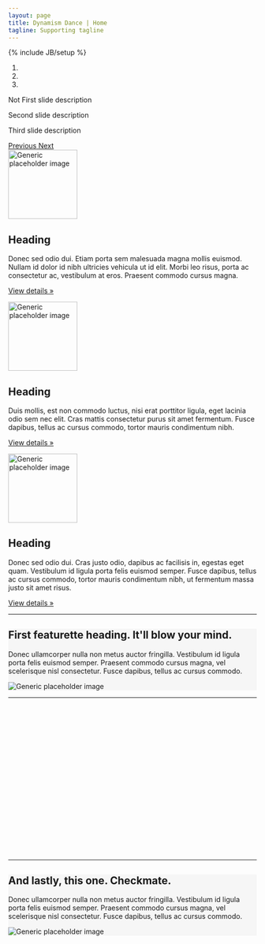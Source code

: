 ```yaml
---
layout: page
title: Dynamism Dance | Home
tagline: Supporting tagline
---
```

{% include JB/setup %}


<style>
  body {
    background-image: url('/assets/images/background_home.jpg');
    background-position: center;
    background-attachment: fixed;
  }
</style>

<!-- Example row of columns -->
<div id="carousel-example-generic" class="carousel slide" data-ride="carousel">
  <ol class="carousel-indicators">
    <li data-target="#carousel-example-generic" data-slide-to="0" class="active"></li>
    <li data-target="#carousel-example-generic" data-slide-to="1" class=""></li>
    <li data-target="#carousel-example-generic" data-slide-to="2" class=""></li>
  </ol>
  <div class="carousel-inner" role="listbox">
    <div class="item active">
      <div class="fill" style="background-image:url('{{ HOME_PATH }}assets/images/carousel1.jpg'); background-position:center;">
        <div class="carousel-caption">
          <p lingdex="133"> Not First slide description</p>
        </div>
      </div>
    </div>
    <div class="item">
      <div class="fill" style="background-image:url('{{ HOME_PATH }}assets/images/carousel2.jpg');">
      <div class="carousel-caption">
        <p lingdex="133">Second slide description</p>
      </div>
      </div>
    </div>
    <div class="item">
      <div class="fill" style="background-image:url('{{ HOME_PATH }}assets/images/carousel3.jpg');">
      <div class="carousel-caption">
        <p lingdex="133">Third slide description</p>
      </div>
      </div>
    </div>
  </div>
  <a class="left carousel-control" href="#carousel-example-generic" role="button" data-slide="prev">
    <span class="glyphicon glyphicon-chevron-left" aria-hidden="true"></span>
    <span class="sr-only">Previous</span>
  </a>
  <a class="right carousel-control" href="#carousel-example-generic" role="button" data-slide="next">
    <span class="glyphicon glyphicon-chevron-right" aria-hidden="true"></span>
    <span class="sr-only">Next</span>
  </a>
</div>




<!-- Marketing messaging and featurettes
================================================== -->
<!-- Wrap the rest of the page in another container to center all the content. -->

<div class="container-fluid marketing">

  <!-- Three columns of text below the carousel -->
  <div class="container-fluid" >
    <div class="container" >
      <div class="row">
        <div class="col-sm-4">
          <img class="img-circle" src="{{ HOME_PATH }}assets/images/head1.jpeg" alt="Generic placeholder image" style="width: 140px; height: 140px;">
          <h2>Heading</h2>
          <p>Donec sed odio dui. Etiam porta sem malesuada magna mollis euismod. Nullam id dolor id nibh ultricies vehicula ut id elit. Morbi leo risus, porta ac consectetur ac, vestibulum at eros. Praesent commodo cursus magna.</p>
          <p><a class="btn btn-default" href="#" role="button">View details &raquo;</a></p>
        </div><!-- /.col-md-4 -->
        <div class="col-sm-4">
          <img class="img-circle" src="{{ HOME_PATH }}assets/images/head2.jpeg" alt="Generic placeholder image" style="width: 140px; height: 140px;">
          <h2>Heading</h2>
          <p>Duis mollis, est non commodo luctus, nisi erat porttitor ligula, eget lacinia odio sem nec elit. Cras mattis consectetur purus sit amet fermentum. Fusce dapibus, tellus ac cursus commodo, tortor mauris condimentum nibh.</p>
          <p><a class="btn btn-default" href="#" role="button">View details &raquo;</a></p>
        </div><!-- /.col-md-4 -->
        <div class="col-sm-4">
          <img class="img-circle" src="{{ HOME_PATH }}assets/images/head3.jpeg" alt="Generic placeholder image" style="width: 140px; height: 140px;">
          <h2>Heading</h2>
          <p>Donec sed odio dui. Cras justo odio, dapibus ac facilisis in, egestas eget quam. Vestibulum id ligula porta felis euismod semper. Fusce dapibus, tellus ac cursus commodo, tortor mauris condimentum nibh, ut fermentum massa justo sit amet risus.</p>
          <p><a class="btn btn-default" href="#" role="button">View details &raquo;</a></p>
        </div><!-- /.col-md-4 -->
      </div><!-- /.row -->
    </div> <!-- /.container -->
  </div>

  <hr class="featurette-divider">

  <!-- START THE FEATURETTES -->
  <div class="row featurette" style="background-color:#f6f6f6">
    <div class="container">
      <div class="col-md-6">
        <h2 class="featurette-heading">First featurette heading. <span class="text-muted">It'll blow your mind.</span></h2>
        <p class="lead">Donec ullamcorper nulla non metus auctor fringilla. Vestibulum id ligula porta felis euismod semper. Praesent commodo cursus magna, vel scelerisque nisl consectetur. Fusce dapibus, tellus ac cursus commodo.</p>
      </div>
      <div class="col-md-6">
        <img class="featurette-image img-responsive" src="{{ HOME_PATH }}assets/images/feature2.jpg" alt="Generic placeholder image">
      </div>
    </div>
  </div>

  <hr class="featurette-divider">

  <div class="row featurette">
    <div class="container" style="height:300px;">
    </div>
  </div>

  <hr class="featurette-divider">

  <div class="row featurette" style="background-color:#f6f6f6">
    <div class="container">
      <div class="col-md-7">
        <h2 class="featurette-heading">And lastly, this one. <span class="text-muted">Checkmate.</span></h2>
        <p class="lead">Donec ullamcorper nulla non metus auctor fringilla. Vestibulum id ligula porta felis euismod semper. Praesent commodo cursus magna, vel scelerisque nisl consectetur. Fusce dapibus, tellus ac cursus commodo.</p>
      </div>
      <div class="col-md-5">
        <img class="featurette-image img-responsive" data-src="holder.js/500x500/auto" alt="Generic placeholder image">
      </div>
    </div>
  </div>
</div>
<!-- /END THE FEATURETTES -->

